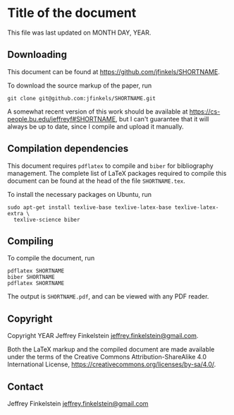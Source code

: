 Title of the document
=====================

This file was last updated on MONTH DAY, YEAR.


Downloading
-----------

This document can be found at https://github.com/jfinkels/SHORTNAME.

To download the source markup of the paper, run

    git clone git@github.com:jfinkels/SHORTNAME.git

A somewhat recent version of this work should be available at
https://cs-people.bu.edu/jeffreyf#SHORTNAME, but I can't guarantee that it
will always be up to date, since I compile and upload it manually.


Compilation dependencies
------------------------

This document requires `pdflatex` to compile and `biber` for bibliography
management. The complete list of LaTeX packages required to compile this
document can be found at the head of the file `SHORTNAME.tex`.

To install the necessary packages on Ubuntu, run

    sudo apt-get install texlive-base texlive-latex-base texlive-latex-extra \
      texlive-science biber


Compiling
---------

To compile the document, run

    pdflatex SHORTNAME
    biber SHORTNAME
    pdflatex SHORTNAME

The output is `SHORTNAME.pdf`, and can be viewed with any PDF reader.


Copyright
---------

Copyright YEAR Jeffrey Finkelstein <jeffrey.finkelstein@gmail.com>.

Both the LaTeX markup and the compiled document are made available under the
terms of the Creative Commons Attribution-ShareAlike 4.0 International License,
https://creativecommons.org/licenses/by-sa/4.0/.


Contact
-------

Jeffrey Finkelstein <jeffrey.finkelstein@gmail.com>
